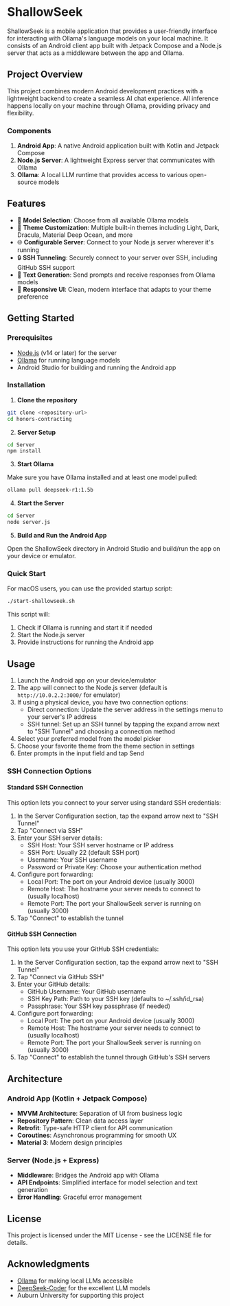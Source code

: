 # ShallowSeek

ShallowSeek is a mobile application that provides a user-friendly interface for interacting with Ollama's language models on your local machine. It consists of an Android client app built with Jetpack Compose and a Node.js server that acts as a middleware between the app and Ollama.

## Project Overview

This project combines modern Android development practices with a lightweight backend to create a seamless AI chat experience. All inference happens locally on your machine through Ollama, providing privacy and flexibility.

### Components

1. **Android App**: A native Android application built with Kotlin and Jetpack Compose
2. **Node.js Server**: A lightweight Express server that communicates with Ollama
3. **Ollama**: A local LLM runtime that provides access to various open-source models

## Features

- 🔄 **Model Selection**: Choose from all available Ollama models
- 🎨 **Theme Customization**: Multiple built-in themes including Light, Dark, Dracula, Material Deep Ocean, and more
- 🌐 **Configurable Server**: Connect to your Node.js server wherever it's running
- 🔒 **SSH Tunneling**: Securely connect to your server over SSH, including GitHub SSH support
- 💬 **Text Generation**: Send prompts and receive responses from Ollama models
- 🚀 **Responsive UI**: Clean, modern interface that adapts to your theme preference

## Getting Started

### Prerequisites

- [Node.js](https://nodejs.org/) (v14 or later) for the server
- [Ollama](https://ollama.ai/) for running language models
- Android Studio for building and running the Android app

### Installation

1. **Clone the repository**

```bash
git clone <repository-url>
cd honors-contracting
```

2. **Server Setup**

```bash
cd Server
npm install
```

3. **Start Ollama**

Make sure you have Ollama installed and at least one model pulled:

```bash
ollama pull deepseek-r1:1.5b
```

4. **Start the Server**

```bash
cd Server
node server.js
```

5. **Build and Run the Android App**

Open the ShallowSeek directory in Android Studio and build/run the app on your device or emulator.

### Quick Start

For macOS users, you can use the provided startup script:

```bash
./start-shallowseek.sh
```

This script will:
1. Check if Ollama is running and start it if needed
2. Start the Node.js server
3. Provide instructions for running the Android app

## Usage

1. Launch the Android app on your device/emulator
2. The app will connect to the Node.js server (default is `http://10.0.2.2:3000/` for emulator)
3. If using a physical device, you have two connection options:
   - Direct connection: Update the server address in the settings menu to your server's IP address
   - SSH tunnel: Set up an SSH tunnel by tapping the expand arrow next to "SSH Tunnel" and choosing a connection method
4. Select your preferred model from the model picker
5. Choose your favorite theme from the theme section in settings
6. Enter prompts in the input field and tap Send

### SSH Connection Options

#### Standard SSH Connection
This option lets you connect to your server using standard SSH credentials:

1. In the Server Configuration section, tap the expand arrow next to "SSH Tunnel"
2. Tap "Connect via SSH"
3. Enter your SSH server details:
   - SSH Host: Your SSH server hostname or IP address
   - SSH Port: Usually 22 (default SSH port)
   - Username: Your SSH username
   - Password or Private Key: Choose your authentication method
4. Configure port forwarding:
   - Local Port: The port on your Android device (usually 3000)
   - Remote Host: The hostname your server needs to connect to (usually localhost)
   - Remote Port: The port your ShallowSeek server is running on (usually 3000)
5. Tap "Connect" to establish the tunnel

#### GitHub SSH Connection
This option lets you use your GitHub SSH credentials:

1. In the Server Configuration section, tap the expand arrow next to "SSH Tunnel"
2. Tap "Connect via GitHub SSH" 
3. Enter your GitHub details:
   - GitHub Username: Your GitHub username
   - SSH Key Path: Path to your SSH key (defaults to ~/.ssh/id_rsa)
   - Passphrase: Your SSH key passphrase (if needed)
4. Configure port forwarding:
   - Local Port: The port on your Android device (usually 3000)
   - Remote Host: The hostname your server needs to connect to (usually localhost)
   - Remote Port: The port your ShallowSeek server is running on (usually 3000)
5. Tap "Connect" to establish the tunnel through GitHub's SSH servers

## Architecture

### Android App (Kotlin + Jetpack Compose)

- **MVVM Architecture**: Separation of UI from business logic
- **Repository Pattern**: Clean data access layer
- **Retrofit**: Type-safe HTTP client for API communication
- **Coroutines**: Asynchronous programming for smooth UX
- **Material 3**: Modern design principles

### Server (Node.js + Express)

- **Middleware**: Bridges the Android app with Ollama
- **API Endpoints**: Simplified interface for model selection and text generation
- **Error Handling**: Graceful error management

## License

This project is licensed under the MIT License - see the LICENSE file for details.

## Acknowledgments

- [Ollama](https://ollama.ai/) for making local LLMs accessible
- [DeepSeek-Coder](https://github.com/deepseek-ai/DeepSeek-Coder) for the excellent LLM models
- Auburn University for supporting this project